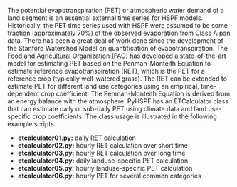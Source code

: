 The potential evapotranspiration (PET) or atmospheric water demand of a land segment is an essential external time series for HSPF models. Historically, the PET time series used with HSPF were assumed to be some fraction (approximately 70%) of the observed evaporation from Class A pan data. There has been a great deal of work done since the development of the Stanford Watershed Model on quantification of evapotranspiration. The Food and Agricultural Organization (FAO) has developed a state-of-the-art model for estimating PET based on the Penman-Monteith Equation to estimate reference evapotranspiration (RET), which is the PET for a reference crop (typically well-watered grass). The RET can be extended to estimate PET for different land use categories using an empirical, time-dependent crop coefficient. The Penman-Monteith Equation is derived from an energy balance with the atmosphere. PyHSPF has an ETCalculator class that can estimate daily or sub-daily PET using climate data and land use-specific crop coefficients. The class usage is illustrated in the following example scripts.

- **etcalculator01.py:** daily RET calculation
- **etcalculator02.py:** hourly RET calculation over short time
- **etcalculator03.py:** hourly RET calculation over long time
- **etcalculator04.py:** daily landuse-specific PET calculation
- **etcalculator05.py:** hourly landuse-specific PET calculation
- **etcalculator06.py:** hourly PET for several common categories
